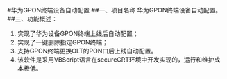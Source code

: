 #华为GPON终端设备自动配置
##一、项目名称
华为GPON终端设备自动配置。
##三、功能概述：
1. 实现了华为设备GPON终端上线后自动配置；
2. 实现了一键删除指定GPON终端；
3. 支持GPON终端更换OLT的PON口后上线自动配置。
4. 该软件是采用VBScript语言在secureCRT环境中开发实现的，运行和维护成本极低。
